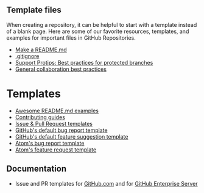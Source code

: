 ## Template files 
 
When creating a repository, it can be helpful to start with a template instead of a blank page. Here are some of our favorite resources, templates, and examples for important files in GitHub Repositories.

- [Make a README.md](https://www.makeareadme.com/)
- [.gitignore](https://github.com/github/gitignore)
- [Support Protips: Best practices for protected branches](https://github.community/t5/Support-Protips/Best-practices-for-protected-branches/ba-p/10224)
- [General collaboration best practices](https://github.com/ideaconsult/etc/wiki/GitHub-Collaboration-Best-Practices)

# Templates

- [Awesome README.md examples](https://github.com/matiassingers/awesome-readme)
- [Contributing guides](https://github.com/mntnr/awesome-contributing)
- [Issue & Pull Request templates](https://github.com/devspace/awesome-github-templates)
- [GitHub's default bug report template](github-bug.md)
- [GitHub's default feature suggestion template](github-feature.md)
- [Atom's bug report template](atom-bug.md)
- [Atom's feature request template](atom-feature.md)

## Documentation

- Issue and PR templates for [GitHub.com](https://help.github.com/en/articles/about-issue-and-pull-request-templates) and for [GitHub Enterprise Server](https://help.github.com/en/enterprise/user/articles/about-issue-and-pull-request-templates)
